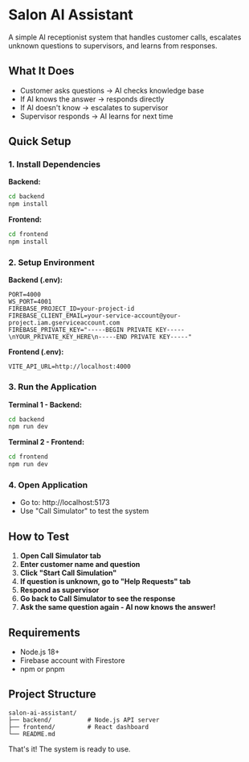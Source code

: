 # Salon AI Assistant

A simple AI receptionist system that handles customer calls, escalates unknown questions to supervisors, and learns from responses.

## What It Does

- Customer asks questions → AI checks knowledge base
- If AI knows the answer → responds directly  
- If AI doesn't know → escalates to supervisor
- Supervisor responds → AI learns for next time

## Quick Setup

### 1. Install Dependencies

**Backend:**
```bash
cd backend
npm install
```

**Frontend:**
```bash
cd frontend
npm install
```

### 2. Setup Environment

**Backend (.env):**
```env
PORT=4000
WS_PORT=4001
FIREBASE_PROJECT_ID=your-project-id
FIREBASE_CLIENT_EMAIL=your-service-account@your-project.iam.gserviceaccount.com
FIREBASE_PRIVATE_KEY="-----BEGIN PRIVATE KEY-----\nYOUR_PRIVATE_KEY_HERE\n-----END PRIVATE KEY-----"
```

**Frontend (.env):**
```env
VITE_API_URL=http://localhost:4000
```

### 3. Run the Application

**Terminal 1 - Backend:**
```bash
cd backend
npm run dev
```

**Terminal 2 - Frontend:**
```bash
cd frontend
npm run dev
```

### 4. Open Application

- Go to: http://localhost:5173
- Use "Call Simulator" to test the system

## How to Test

1. **Open Call Simulator tab**
2. **Enter customer name and question**
3. **Click "Start Call Simulation"**
4. **If question is unknown, go to "Help Requests" tab**
5. **Respond as supervisor**
6. **Go back to Call Simulator to see the response**
7. **Ask the same question again - AI now knows the answer!**

## Requirements

- Node.js 18+
- Firebase account with Firestore
- npm or pnpm

## Project Structure

```
salon-ai-assistant/
├── backend/          # Node.js API server
├── frontend/         # React dashboard
└── README.md
```

That's it! The system is ready to use.